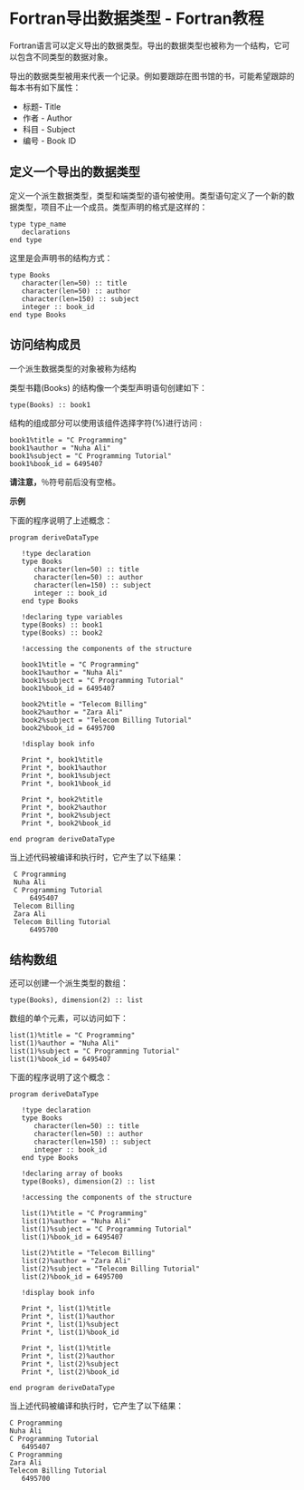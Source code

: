 # Fortran导出数据类型 - Fortran教程

Fortran语言可以定义导出的数据类型。导出的数据类型也被称为一个结构，它可以包含不同类型的数据对象。

导出的数据类型被用来代表一个记录。例如要跟踪在图书馆的书，可能希望跟踪的每本书有如下属性：

*   标题- Title
*   作者 - Author
*   科目 - Subject
*   编号 - Book ID

## 定义一个导出的数据类型

定义一个派生数据类型，类型和端类型的语句被使用。类型语句定义了一个新的数据类型，项目不止一个成员。类型声明的格式是这样的：

```
type type_name      
   declarations
end type 
```

这里是会声明书的结构方式：

```
type Books
   character(len=50) :: title
   character(len=50) :: author
   character(len=150) :: subject
   integer :: book_id
end type Books
```

## 访问结构成员

一个派生数据类型的对象被称为结构

类型书籍(Books) 的结构像一个类型声明语句创建如下：

```
type(Books) :: book1 
```

结构的组成部分可以使用该组件选择字符(%)进行访问 :

```
book1%title = "C Programming"
book1%author = "Nuha Ali"
book1%subject = "C Programming Tutorial"
book1%book_id = 6495407
```

**请注意，**％符号前后没有空格。

**示例**

下面的程序说明了上述概念：

```
program deriveDataType

   !type declaration
   type Books
      character(len=50) :: title
      character(len=50) :: author
      character(len=150) :: subject
      integer :: book_id
   end type Books

   !declaring type variables
   type(Books) :: book1 
   type(Books) :: book2 

   !accessing the components of the structure

   book1%title = "C Programming"
   book1%author = "Nuha Ali"
   book1%subject = "C Programming Tutorial"
   book1%book_id = 6495407 

   book2%title = "Telecom Billing"
   book2%author = "Zara Ali"
   book2%subject = "Telecom Billing Tutorial"
   book2%book_id = 6495700

   !display book info

   Print *, book1%title 
   Print *, book1%author 
   Print *, book1%subject 
   Print *, book1%book_id  

   Print *, book2%title 
   Print *, book2%author 
   Print *, book2%subject 
   Print *, book2%book_id  

end program deriveDataType
```

当上述代码被编译和执行时，它产生了以下结果：

```
 C Programming                                     
 Nuha Ali                                          
 C Programming Tutorial            
     6495407
 Telecom Billing                                   
 Zara Ali                                          
 Telecom Billing Tutorial            
     6495700

```

## 结构数组

还可以创建一个派生类型的数组：

```
type(Books), dimension(2) :: list
```

数组的单个元素，可以访问如下：

```
list(1)%title = "C Programming"
list(1)%author = "Nuha Ali"
list(1)%subject = "C Programming Tutorial"
list(1)%book_id = 6495407
```

下面的程序说明了这个概念：

```
program deriveDataType

   !type declaration
   type Books
      character(len=50) :: title
      character(len=50) :: author
      character(len=150) :: subject
      integer :: book_id
   end type Books

   !declaring array of books
   type(Books), dimension(2) :: list 

   !accessing the components of the structure

   list(1)%title = "C Programming"
   list(1)%author = "Nuha Ali"
   list(1)%subject = "C Programming Tutorial"
   list(1)%book_id = 6495407 

   list(2)%title = "Telecom Billing"
   list(2)%author = "Zara Ali"
   list(2)%subject = "Telecom Billing Tutorial"
   list(2)%book_id = 6495700

   !display book info

   Print *, list(1)%title 
   Print *, list(1)%author 
   Print *, list(1)%subject 
   Print *, list(1)%book_id  

   Print *, list(1)%title 
   Print *, list(2)%author 
   Print *, list(2)%subject 
   Print *, list(2)%book_id  

end program deriveDataType
```

当上述代码被编译和执行时，它产生了以下结果：

```
C Programming                                     
Nuha Ali                                          
C Programming Tutorial               
   6495407
C Programming                                     
Zara Ali                                          
Telecom Billing Tutorial                                      
   6495700
```

 